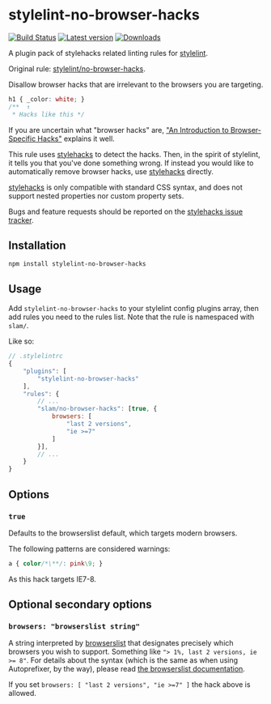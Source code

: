 # stylelint-no-browser-hacks

[![Build Status][ci-img]][ci]
[![Latest version][npm-v-img]][npm]
[![Downloads][npm-d-img]][npm]

A plugin pack of stylehacks related linting rules for [stylelint].

Original rule: [stylelint/no-browser-hacks][original-rule].

Disallow browser hacks that are irrelevant to the browsers you are targeting.

```css
h1 { _color: white; }
/**  ↑
 * Hacks like this */
```

If you are uncertain what "browser hacks" are, ["An Introduction to
Browser-Specific Hacks"](https://www.sitepoint.com/browser-specific-css-hacks/)
explains it well.

This rule uses [stylehacks](https://github.com/ben-eb/stylehacks) to detect the
hacks. Then, in the spirit of stylelint, it tells you that you've done something
wrong. If instead you would like to automatically remove browser hacks, use
[stylehacks](https://github.com/ben-eb/stylehacks) directly.

[stylehacks](https://github.com/ben-eb/stylehacks) is only compatible with
standard CSS syntax, and does not support nested properties nor custom property
sets.

Bugs and feature requests should be reported on the
[stylehacks issue tracker](https://github.com/ben-eb/stylehacks/issues).

## Installation

```
npm install stylelint-no-browser-hacks
```

## Usage

Add `stylelint-no-browser-hacks` to your stylelint config plugins array, then
add rules you need to the rules list.
Note that the rule is namespaced with `slam/`.

Like so:

```js
// .stylelintrc
{
	"plugins": [
		"stylelint-no-browser-hacks"
	],
	"rules": {
		// ...
		"slam/no-browser-hacks": [true, {
            browsers: [
                "last 2 versions",
                "ie >=7"
            ]
        }],
		// ...
	}
}
```

## Options

### `true`

Defaults to the browserslist default, which targets modern browsers.

The following patterns are considered warnings:

```css
a { color/*\**/: pink\9; }
```

As this hack targets IE7-8.

## Optional secondary options

### `browsers: "browserslist string"`

A string interpreted by [browserslist](https://github.com/ai/browserslist) that
designates precisely which browsers you wish to support. Something like
`"> 1%, last 2 versions, ie >= 8"`. For details about the syntax (which is the
same as when using Autoprefixer, by the way), please read
[the browserslist documentation](https://github.com/ai/browserslist).

If you set `browsers: [ "last 2 versions", "ie >=7" ]` the hack above is
allowed.

[ci-img]: https://travis-ci.org/Slamdunk/stylelint-no-browser-hacks.svg?branch=master
[ci]: https://travis-ci.org/Slamdunk/stylelint-no-browser-hacks
[npm]: https://www.npmjs.com/package/stylelint-no-browser-hacks
[npm-v-img]: https://img.shields.io/npm/v/stylelint-no-browser-hacks.svg
[npm-d-img]: https://img.shields.io/npm/dt/stylelint-no-browser-hacks.svg
[stylelint]: https://stylelint.io/
[original-rule]: https://github.com/stylelint/stylelint/tree/7.8.0/lib/rules/no-browser-hacks
